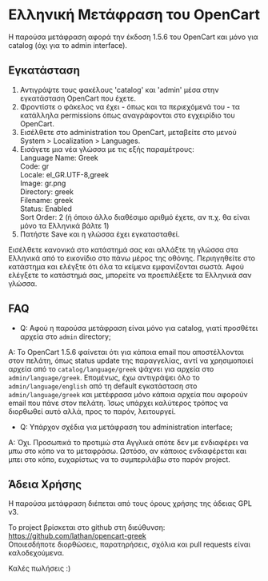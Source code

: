Ελληνική Μετάφραση του OpenCart
===============================

Η παρούσα μετάφραση αφορά την έκδοση 1.5.6 του OpenCart και μόνο για catalog (όχι για το admin interface).
  
Εγκατάσταση
-----------
1. Αντιγράψτε τους φακέλους 'catalog' και 'admin' μέσα στην εγκατάσταση OpenCart που έχετε.
2. Φροντίστε ο φάκελος να έχει - όπως και τα περιεχόμενά του - τα κατάλληλα permissions όπως αναγράφονται στο εγχειρίδιο του OpenCart.
3. Εισέλθετε στο administration του OpenCart, μεταβείτε στο μενού System > Localization > Languages.
4. Εισάγετε μια νέα γλώσσα με τις εξής παραμέτρους:  
  Language Name: Greek  
  Code: gr  
  Locale: el_GR.UTF-8,greek  
  Image: gr.png  
  Directory: greek  
  Filename: greek  
  Status: Enabled  
  Sort Order: 2 (ή όποιο άλλο διαθέσιμο αριθμό έχετε, αν π.χ. θα είναι μόνο τα Ελληνικά βάλτε 1)
5. Πατήστε Save και η γλώσσα έχει εγκατασταθεί.

  Εισέλθετε κανονικά στο κατάστημά σας και αλλάξτε τη γλώσσα στα Ελληνικά από το εικονίδιο στο πάνω μέρος της οθόνης. Περιηγηθείτε στο κατάστημα και ελέγξτε ότι όλα τα κείμενα εμφανίζονται σωστά. Αφού ελέγξετε το κατάστημά σας, μπορείτε να προεπιλέξετε τα Ελληνικά σαν γλώσσα.

FAQ
---
* Q: Αφού η παρούσα μετάφραση είναι μόνο για catalog, γιατί προσθέτει αρχεία στο `admin` directory;

A: Το OpenCart 1.5.6 φαίνεται ότι για κάποια email που αποστέλλονται στον πελάτη, όπως status update της παραγγελίας, αντί να χρησιμοποιεί αρχεία από το `catalog/language/greek` ψάχνει για αρχεία στο `admin/language/greek`. Επομένως, έχω αντιγράψει όλο το `admin/language/english` από τη default εγκατάσταση στο `admin/language/greek` και μετέφρασα μόνο κάποια αρχεία που αφορούν email που πάνε στον πελάτη. Ίσως υπάρχει καλύτερος τρόπος να διορθωθεί αυτό αλλά, προς το παρόν, λειτουργεί.

* Q: Υπάρχον σχέδια για μετάφραση του administration interface;

A: Όχι. Προσωπικά το προτιμώ στα Αγγλικά οπότε δεν με ενδιαφέρει να μπω στο κόπο να το μεταφράσω. Ωστόσο, αν κάποιος ενδιαφέρεται και μπει στο κόπο, ευχαρίστως να το συμπεριλάβω στο παρόν project.

Άδεια Χρήσης
------------
  Η παρούσα μετάφραση διέπεται από τους όρους χρήσης της άδειας  GPL v3.

  Το project βρίσκεται στο github στη διεύθυνση:
  https://github.com/lathan/opencart-greek  
  Οποιεσδήποτε διορθώσεις, παρατηρήσεις, σχόλια και pull requests είναι καλοδεχούμενα.


  Καλές πωλήσεις :)
